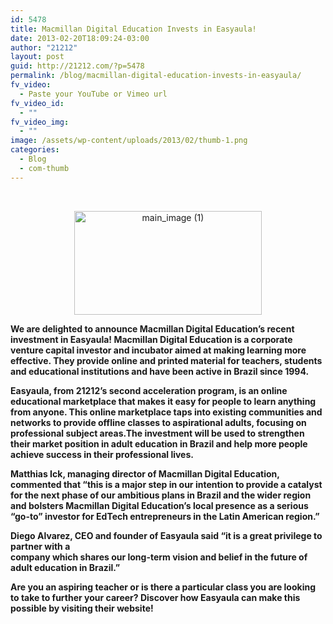 ```yaml
---
id: 5478
title: Macmillan Digital Education Invests in Easyaula!
date: 2013-02-20T18:09:24-03:00
author: "21212"
layout: post
guid: http://21212.com/?p=5478
permalink: /blog/macmillan-digital-education-invests-in-easyaula/
fv_video:
  - Paste your YouTube or Vimeo url
fv_video_id:
  - ""
fv_video_img:
  - ""
image: /assets/wp-content/uploads/2013/02/thumb-1.png
categories:
  - Blog
  - com-thumb
---
```

&nbsp;

<p style="text-align: center;">
  <a href="http://21212.com/assets/wp-content/uploads/2013/02/main_image-1.jpg"><img class="size-medium wp-image-5479 aligncenter" alt="main_image (1)" src="{{ site.url }}/assets/wp-content/uploads/2013/02/main_image-1-300x166.jpg" width="300" height="166" srcset="{{ site.url }}/assets/wp-content/uploads/2013/02/main_image-1-300x166.jpg 300w, {{ site.url }}/assets/wp-content/uploads/2013/02/main_image-1.jpg 540w" sizes="(max-width: 300px) 100vw, 300px" /></a>
</p>

<b id="internal-source-marker_0.6280653781723231">We are delighted to announce Macmillan Digital Education’s recent investment in Easyaula! Macmillan Digital Education is a corporate venture capital investor and incubator aimed at making learning more effective. They provide online and printed material for teachers, students and educational institutions and have been active in Brazil since 1994.</p>

<p>
  Easyaula, from 21212’s second acceleration program, is an online educational marketplace that makes it easy for people to learn anything from anyone. This online marketplace taps into existing communities and networks to provide offline classes to aspirational adults, focusing on professional subject areas.The investment will be used to strengthen their market position in adult education in Brazil and help more people achieve success in their professional lives.
</p>

<p>
  Matthias Ick, managing director of Macmillan Digital Education, commented that “this is a major step in our intention to provide a catalyst for the next phase of our ambitious plans in Brazil and the wider region and bolsters Macmillan Digital Education’s local presence as a serious “go-to” investor for EdTech entrepreneurs in the Latin American region.”
</p>

<p>
  Diego Alvarez, CEO and founder of Easyaula said “it is a great privilege to partner with a<br /> company which shares our long-term vision and belief in the future of adult education in Brazil.”
</p>

<p>
  Are you an aspiring teacher or is there a particular class you are looking to take to further your career? Discover how Easyaula can make this possible by visiting their website! </b>
</p>